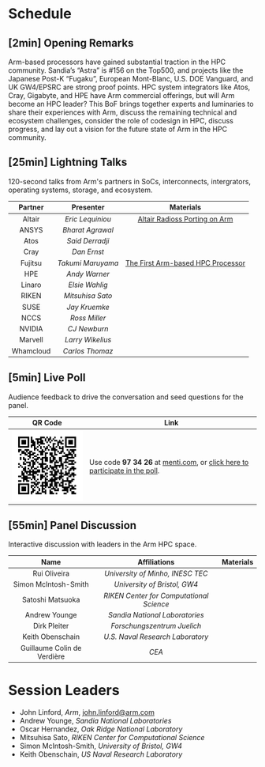 # Schedule

## [2min] Opening Remarks

Arm-based processors have gained substantial traction in the HPC community. Sandia’s “Astra” is #156 on the Top500, and projects like the Japanese Post-K “Fugaku”, European Mont-Blanc, U.S. DOE Vanguard, and UK GW4/EPSRC are strong proof points. HPC system integrators like Atos, Cray, Gigabyte, and HPE have Arm commercial offerings, but will Arm become an HPC leader? This BoF brings together experts and luminaries to share their experiences with Arm, discuss the remaining technical and ecosystem challenges, consider the role of codesign in HPC, discuss progress, and lay out a vision for the future state of Arm in the HPC community.

## [25min] Lightning Talks

120-second talks from Arm's partners in SoCs, interconnects, intergrators, operating systems, storage, and ecosystem.

  Partner | Presenter | Materials
  :-----: | :-------: | :-------:
  Altair | _Eric Lequiniou_ | [Altair Radioss Porting on Arm](https://github.com/jlinford/sc19-bof/raw/master/Altair%20Radioss%20on%20ARM%20eric%20lequiniou%20-%20BOF%20-%20%20final.pdf)
  ANSYS | _Bharat Agrawal_
  Atos | _Said Derradji_
  Cray | _Dan Ernst_
  Fujitsu | _Takumi Maruyama_ | [The First Arm-based HPC Processor](https://github.com/jlinford/sc19-bof/raw/master/191119sc19_a64fx_ArmBOF.pdf)
  HPE | _Andy Warner_
  Linaro | _Elsie Wahlig_
  RIKEN | _Mitsuhisa Sato_
  SUSE | _Jay Kruemke_
  NCCS | _Ross Miller_
  NVIDIA | _CJ Newburn_
  Marvell | _Larry Wikelius_
  Whamcloud | _Carlos Thomaz_

## [5min] Live Poll

Audience feedback to drive the conversation and seed questions for the panel.

   QR Code | Link
   ------- | ----
   <img src="QR.png" alt="QR Code" width="200"/> | Use code **97 34 26** at [menti.com](http://www.menti.com), or [click here to participate in the poll](https://www.menti.com/ee43i2m7pr).

  
## [55min] Panel Discussion

Interactive discussion with leaders in the Arm HPC space.

  Name | Affiliations | Materials
  :--: | :----------: | :-------:
  Rui Oliveira | _University of Minho, INESC TEC_ | 
  Simon McIntosh-Smith | _University of Bristol, GW4_ | 
  Satoshi Matsuoka | _RIKEN Center for Computational Science_ | 
  Andrew Younge | _Sandia National Laboratories_ | 
  Dirk Pleiter | _Forschungszentrum Juelich_ | 
  Keith Obenschain | _U.S. Naval Research Laboratory_ | 
  Guillaume Colin de Verdière | _CEA_ | 

# Session Leaders

 * John Linford, _Arm_, <john.linford@arm.com>
 * Andrew Younge, _Sandia National Laboratories_
 * Oscar Hernandez, _Oak Ridge National Laboratory_
 * Mitsuhisa Sato, _RIKEN Center for Computational Science_
 * Simon McIntosh-Smith, _University of Bristol, GW4_
 * Keith Obenschain, _US Naval Research Laboratory_

